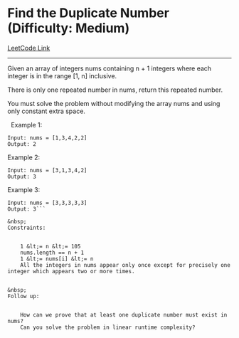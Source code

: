 # Find the Duplicate Number (Difficulty: Medium)

[LeetCode Link](https://leetcode.com/problems/find-the-duplicate-number/)

---

Given an array of integers nums containing&nbsp;n + 1 integers where each integer is in the range [1, n] inclusive.

There is only one repeated number in nums, return this&nbsp;repeated&nbsp;number.

You must solve the problem without modifying the array nums&nbsp;and using only constant extra space.

&nbsp;
Example 1:

```
Input: nums = [1,3,4,2,2]
Output: 2
```

Example 2:

```
Input: nums = [3,1,3,4,2]
Output: 3
```

Example 3:

```
Input: nums = [3,3,3,3,3]
Output: 3```

&nbsp;
Constraints:


	1 &lt;= n &lt;= 105
	nums.length == n + 1
	1 &lt;= nums[i] &lt;= n
	All the integers in nums appear only once except for precisely one integer which appears two or more times.


&nbsp;
Follow up:


	How can we prove that at least one duplicate number must exist in nums?
	Can you solve the problem in linear runtime complexity?


